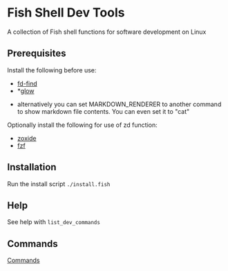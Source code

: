 # Fish Shell Dev Tools

A collection of Fish shell functions for software development on Linux

## Prerequisites

Install the following before use:

 - [fd-find](https://github.com/sharkdp/fd)
 - *[glow](https://github.com/charmbracelet/glow)

 * alternatively you can set MARKDOWN_RENDERER to another command to show markdown file contents. You can even set it to "cat"

Optionally install the following for use of zd function:

 - [zoxide](https://github.com/ajeetdsouza/zoxide)
 - [fzf](https://github.com/junegunn/fzf)

## Installation

Run the install script `./install.fish`

## Help

See help with `list_dev_commands`

## Commands

[Commands](commands.md)
